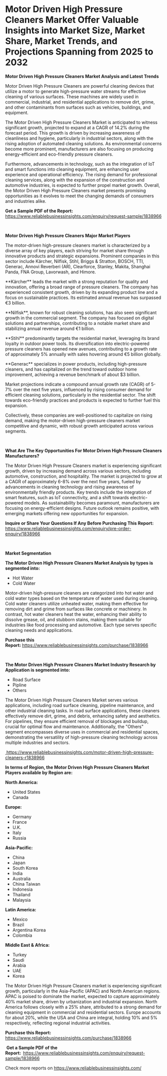 <p><h1>Motor Driven High Pressure Cleaners Market Offer Valuable Insights into Market Size, Market Share, Market Trends, and Projections Spanning from 2025 to 2032</h1></p><p><strong>Motor Driven High Pressure Cleaners Market Analysis and Latest Trends</strong></p>
<p><p>Motor Driven High Pressure Cleaners are powerful cleaning devices that utilize a motor to generate high-pressure water streams for effective cleaning of various surfaces. These machines are widely used in commercial, industrial, and residential applications to remove dirt, grime, and other contaminants from surfaces such as vehicles, buildings, and equipment.</p><p>The Motor Driven High Pressure Cleaners Market is anticipated to witness significant growth, projected to expand at a CAGR of 14.2% during the forecast period. This growth is driven by increasing awareness of cleanliness and hygiene, particularly in industrial sectors, along with the rising adoption of automated cleaning solutions. As environmental concerns become more prominent, manufacturers are also focusing on producing energy-efficient and eco-friendly pressure cleaners. </p><p>Furthermore, advancements in technology, such as the integration of IoT and smart functions into cleaning equipment, are enhancing user experience and operational efficiency. The rising demand for professional cleaning services, along with the expansion of the construction and automotive industries, is expected to further propel market growth. Overall, the Motor Driven High Pressure Cleaners market presents promising opportunities as it evolves to meet the changing demands of consumers and industries alike.</p></p>
<p><strong>Get a Sample PDF of the Report:&nbsp;</strong> <a href="https://www.reliablebusinessinsights.com/enquiry/request-sample/1838966?utm_campaign=57&utm_medium=2&utm_source=Github&utm_content=ia&utm_term=28022025&utm_id=motor-driven-high-pressure-cleaners">https://www.reliablebusinessinsights.com/enquiry/request-sample/1838966</a></p>
<p>&nbsp;</p>
<p><strong>Motor Driven High Pressure Cleaners Major Market Players</strong></p>
<p><p>The motor-driven high-pressure cleaners market is characterized by a diverse array of key players, each striving for market share through innovative products and strategic expansions. Prominent companies in this sector include Kärcher, Nilfisk, Stihl, Briggs & Stratton, BOSCH, TTI, Generac, Annovi Reverberi (AR), Clearforce, Stanley, Makita, Shanghai Panda, FNA Group, Lavorwash, and Himore.</p><p>**Kärcher** leads the market with a strong reputation for quality and innovation, offering a broad range of pressure cleaners. The company has experienced consistent growth, driven by its expanding product line and a focus on sustainable practices. Its estimated annual revenue has surpassed €3 billion.</p><p>**Nilfisk**, known for robust cleaning solutions, has also seen significant growth in the commercial segment. The company has focused on digital solutions and partnerships, contributing to a notable market share and stabilizing annual revenue around €1 billion.</p><p>**Stihl** predominantly targets the residential market, leveraging its brand loyalty in outdoor power tools. Its diversification into electric-powered pressure cleaners has opened new avenues, contributing to a growth rate of approximately 5% annually with sales hovering around €5 billion globally.</p><p>**Generac** specializes in power products, including high-pressure cleaners, and has capitalized on the trend toward outdoor home improvement, achieving a revenue benchmark of about $3 billion.</p><p>Market projections indicate a compound annual growth rate (CAGR) of 5-7% over the next five years, influenced by rising consumer demand for efficient cleaning solutions, particularly in the residential sector. The shift towards eco-friendly practices and products is expected to further fuel this expansion.</p><p>Collectively, these companies are well-positioned to capitalize on rising demand, making the motor-driven high-pressure cleaners market competitive and dynamic, with robust growth anticipated across various segments.</p></p>
<p>&nbsp;</p>
<p><strong>What Are The Key Opportunities For Motor Driven High Pressure Cleaners Manufacturers?</strong></p>
<p><p>The Motor Driven High Pressure Cleaners market is experiencing significant growth, driven by increasing demand across various sectors, including automotive, construction, and hospitality. The market is projected to grow at a CAGR of approximately 6-8% over the next five years, fueled by advancements in cleaning technology and rising awareness of environmentally friendly products. Key trends include the integration of smart features, such as IoT connectivity, and a shift towards electric-powered models. As sustainability becomes paramount, manufacturers are focusing on energy-efficient designs. Future outlook remains positive, with emerging markets offering new opportunities for expansion.</p></p>
<p><strong>Inquire or Share Your Questions If Any Before Purchasing This Report:</strong> <a href="https://www.reliablebusinessinsights.com/enquiry/pre-order-enquiry/1838966?utm_campaign=57&utm_medium=2&utm_source=Github&utm_content=ia&utm_term=28022025&utm_id=motor-driven-high-pressure-cleaners">https://www.reliablebusinessinsights.com/enquiry/pre-order-enquiry/1838966</a></p>
<p>&nbsp;</p>
<p><strong>Market Segmentation</strong></p>
<p><strong>The Motor Driven High Pressure Cleaners Market Analysis by types is segmented into:</strong></p>
<p><ul><li>Hot Water</li><li>Cold Water</li></ul></p>
<p><p>Motor-driven high-pressure cleaners are categorized into hot water and cold water types based on the temperature of water used during cleaning. Cold water cleaners utilize unheated water, making them effective for removing dirt and grime from surfaces like concrete or machinery. In contrast, hot water cleaners heat the water, enhancing their ability to dissolve grease, oil, and stubborn stains, making them suitable for industries like food processing and automotive. Each type serves specific cleaning needs and applications.</p></p>
<p><strong>Purchase this Report:&nbsp;</strong><a href="https://www.reliablebusinessinsights.com/purchase/1838966?utm_campaign=57&utm_medium=2&utm_source=Github&utm_content=ia&utm_term=28022025&utm_id=motor-driven-high-pressure-cleaners">https://www.reliablebusinessinsights.com/purchase/1838966</a></p>
<p>&nbsp;</p>
<p><strong>The Motor Driven High Pressure Cleaners Market Industry Research by Application is segmented into:</strong></p>
<p><ul><li>Road Surface</li><li>Pipline</li><li>Others</li></ul></p>
<p><p>The Motor Driven High Pressure Cleaners Market serves various applications, including road surface cleaning, pipeline maintenance, and other industrial cleaning tasks. In road surface applications, these cleaners effectively remove dirt, grime, and debris, enhancing safety and aesthetics. For pipelines, they ensure efficient removal of blockages and buildup, crucial for optimal flow and maintenance. Additionally, the "Others" segment encompasses diverse uses in commercial and residential spaces, demonstrating the versatility of high-pressure cleaning technology across multiple industries and sectors.</p></p>
<p><a href="https://www.reliablebusinessinsights.com/motor-driven-high-pressure-cleaners-r1838966?utm_campaign=57&utm_medium=2&utm_source=Github&utm_content=ia&utm_term=28022025&utm_id=motor-driven-high-pressure-cleaners">&nbsp;https://www.reliablebusinessinsights.com/motor-driven-high-pressure-cleaners-r1838966</a></p>
<p><strong>In terms of Region, the Motor Driven High Pressure Cleaners Market Players available by Region are:</strong></p>
<p>
    <p> <strong> North America: </strong>
        <ul>
            <li>United States</li>
            <li>Canada</li>
        </ul>
        </p> 
    <p> <strong> Europe: </strong>
        <ul>
            <li>Germany</li>
            <li>France</li>
            <li>U.K.</li>
            <li>Italy</li>
            <li>Russia</li>
        </ul>
        </p> 
    <p> <strong> Asia-Pacific: </strong>
        <ul>
            <li>China</li>
            <li>Japan</li>
            <li>South Korea</li>
            <li>India</li>
            <li>Australia</li>
            <li>China Taiwan</li>
            <li>Indonesia</li>
            <li>Thailand</li>
            <li>Malaysia</li>
        </ul>
        </p> 
    <p> <strong> Latin America: </strong>
        <ul>
            <li>Mexico</li>
            <li>Brazil</li>
            <li>Argentina Korea</li>
            <li>Colombia</li>
        </ul>
        </p> 
    <p> <strong> Middle East & Africa: </strong>
        <ul>
            <li>Turkey</li>
            <li>Saudi</li>
            <li>Arabia</li>
            <li>UAE</li>
            <li>Korea</li>
        </ul>
    </p>
    </p>
<p><p>The Motor Driven High Pressure Cleaners market is experiencing significant growth, particularly in the Asia-Pacific (APAC) and North American regions. APAC is poised to dominate the market, expected to capture approximately 40% market share, driven by urbanization and industrial expansion. North America follows closely with a 25% share, attributed to a strong demand for cleaning equipment in commercial and residential sectors. Europe accounts for about 20%, while the USA and China are integral, holding 10% and 5% respectively, reflecting regional industrial activities.</p></p>
<p><strong>Purchase this Report: </strong><a href="https://www.reliablebusinessinsights.com/purchase/1838966?utm_campaign=57&utm_medium=2&utm_source=Github&utm_content=ia&utm_term=28022025&utm_id=motor-driven-high-pressure-cleaners">https://www.reliablebusinessinsights.com/purchase/1838966</a></p>
<p>&nbsp;<strong>Get a Sample PDF of the Report:&nbsp;&nbsp;</strong><a href="https://www.reliablebusinessinsights.com/enquiry/request-sample/1838966?utm_campaign=57&utm_medium=2&utm_source=Github&utm_content=ia&utm_term=28022025&utm_id=motor-driven-high-pressure-cleaners">https://www.reliablebusinessinsights.com/enquiry/request-sample/1838966</a></p>
<p><strong></strong></p>
<p>Check more reports on <a href="https://www.reliablebusinessinsights.com/?utm_campaign=57&utm_medium=2&utm_source=Github&utm_content=ia&utm_term=28022025&utm_id=motor-driven-high-pressure-cleaners">https://www.reliablebusinessinsights.com/</a></p>